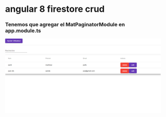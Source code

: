 # angular 8 firestore crud

### Tenemos que agregar el  MatPaginatorModule  en  app.module.ts
![imagen](firestore2.png)
